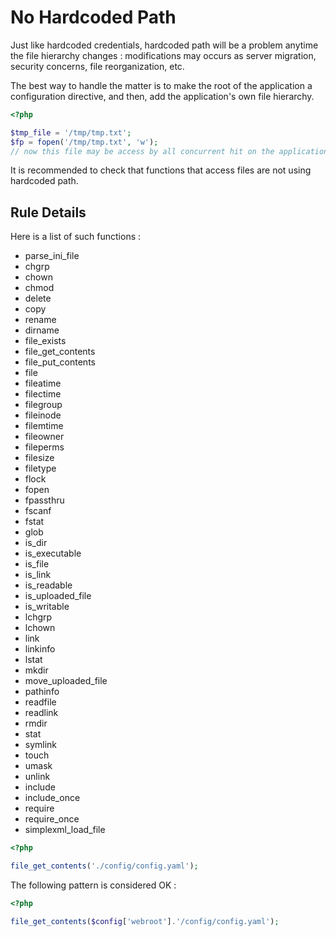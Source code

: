 <!-- Good Practices -->
# No Hardcoded Path

Just like hardcoded credentials, hardcoded path will be a problem anytime the file hierarchy changes : modifications may occurs as server migration, security concerns, file reorganization, etc. 

The best way to handle the matter is to make the root of the application a configuration directive, and then, add the application's own file hierarchy. 

```php
<?php

$tmp_file = '/tmp/tmp.txt';
$fp = fopen('/tmp/tmp.txt', 'w');
// now this file may be access by all concurrent hit on the application

```

It is recommended to check that functions that access files are not using hardcoded path. 

## Rule Details

Here is a list of such functions : 

* parse_ini_file
* chgrp
* chown
* chmod
* delete
* copy
* rename
* dirname
* file_exists
* file_get_contents
* file_put_contents
* file
* fileatime
* filectime
* filegroup
* fileinode
* filemtime
* fileowner
* fileperms
* filesize
* filetype
* flock
* fopen
* fpassthru
* fscanf
* fstat
* glob
* is_dir
* is_executable
* is_file
* is_link
* is_readable
* is_uploaded_file
* is_writable
* lchgrp
* lchown
* link
* linkinfo
* lstat
* mkdir
* move_uploaded_file
* pathinfo
* readfile
* readlink
* rmdir
* stat
* symlink
* touch
* umask
* unlink
* include
* include_once
* require
* require_once
* simplexml_load_file


```php
<?php

file_get_contents('./config/config.yaml');

```

The following pattern is considered OK :

```php
<?php

file_get_contents($config['webroot'].'/config/config.yaml');

```
